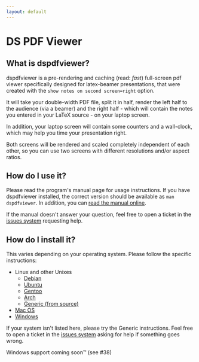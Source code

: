 ```yaml
---
layout: default
---
```

# DS PDF Viewer

## What is dspdfviewer?
dspdfviewer is a pre-rendering and caching (read: *fast*) full-screen pdf
viewer specifically designed for latex-beamer presentations,
that were created with the `show notes on second screen=right` option.

It will take your double-width PDF file, split it in half, render the
left half to the audience (via a beamer) and the right half - which will
contain the notes you entered in your LaTeX source - on your laptop screen.

In addition, your laptop screen will contain some counters and a wall-clock,
which may help you time your presentation right.

Both screens will be rendered and scaled completely independent of each other,
so you can use two screens with different resolutions and/or aspect ratios.

## How do I use it?

Please read the program's manual page for usage instructions. If you have
dspdfviewer installed, the correct version should be available
as `man dspdfviewer`. In addition, you can [read the manual online].

[read the manual online]: {{site.baseurl}}manpage.html

If the manual doesn't answer your question, feel free to open a ticket in
the [issues system] requesting help.

## How do I install it?

This varies depending on your operating system.
Please follow the specific instructions:

* Linux and other Unixes
  * [Debian](installation/debian.html)
  * [Ubuntu](installation/ubuntu.html)
  * [Gentoo](installation/gentoo.html)
  * [Arch](installation/arch.html)
  * [Generic (from source)](installation/)
* [Mac OS](installation/macos.html)
* [Windows](installation/windows.html)

If your system isn't listed here, please try the Generic instructions. Feel free
to open a ticket in the [issues system] asking for help if something goes wrong.

[issues system]: https://github.com/dannyedel/dspdfviewer/issues

Windows support coming soon™ (see #38)
